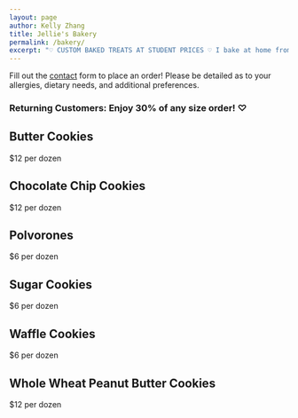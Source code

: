 ```yaml
---
layout: page
author: Kelly Zhang
title: Jellie's Bakery
permalink: /bakery/
excerpt: "♡ CUSTOM BAKED TREATS AT STUDENT PRICES ♡ I bake at home from scratch and would love to share some of my treats with you! Serving Kitchener-Waterloo area."
---
```


Fill out the [contact](/contact) form to place an order! Please be detailed as to your allergies, dietary needs, and additional preferences.

### Returning Customers: Enjoy 30% of any size order! ♡

## Butter Cookies

$12 per dozen

## Chocolate Chip Cookies

$12 per dozen

## Polvorones

$6 per dozen

## Sugar Cookies

$6 per dozen

## Waffle Cookies

$6 per dozen

## Whole Wheat Peanut Butter Cookies

$12 per dozen
